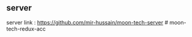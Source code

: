 ## server

server link : https://github.com/mir-hussain/moon-tech-server
#   m o o n - t e c h - r e d u x - a c c  
 